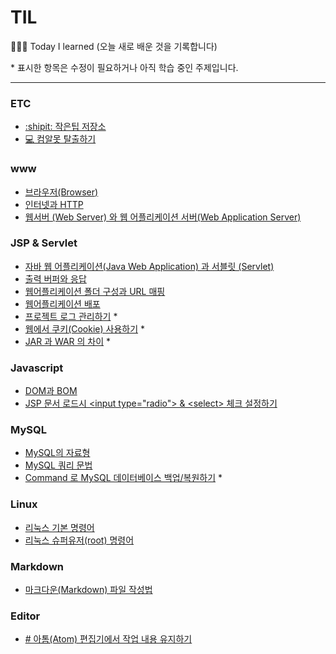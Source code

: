 # TIL
:dizzy::dizzy::dizzy: Today I learned (오늘 새로 배운 것을 기록합니다)

\* 표시한 항목은 수정이 필요하거나 아직 학습 중인 주제입니다.
***
### ETC
 - [:shipit: 작은팁 저장소](https://github.com/estellechoi/TIL/blob/master/ETC/smallTips.md)
 - [&#128187; 컴알못 탈출하기](https://github.com/estellechoi/TIL/blob/master/ETC/ImNotComputerDummy.md)

### www
 - [브라우저(Browser)](https://github.com/estellechoi/TIL/blob/master/www/browser.md)
 - [인터넷과 HTTP](https://github.com/estellechoi/TIL/blob/master/www/http.md)
 - [웹서버 (Web Server) 와 웹 어플리케이션 서버(Web Application Server)](https://github.com/estellechoi/TIL/blob/master/www/was.md)

### JSP & Servlet
 - [자바 웹 어플리케이션(Java Web Application) 과 서블릿 (Servlet)](https://github.com/estellechoi/TIL/blob/master/JSPnServlet/servlet.md)
 - [출력 버퍼와 응답](https://github.com/estellechoi/TIL/blob/master/JSPnServlet/buffer.md)
 - [웹어플리케이션 폴더 구성과 URL 매핑](https://github.com/estellechoi/TIL/blob/master/JSPnServlet/webapps.md)
 - [웹어플리케이션 배포](https://github.com/estellechoi/TIL/blob/master/JSPnServlet/war.md)
 - [프로젝트 로그 관리하기](https://github.com/estellechoi/TIL/blob/master/JSPnServlet/log.md) *
 - [웹에서 쿠키(Cookie) 사용하기](https://github.com/estellechoi/TIL/blob/master/JSPnServlet/cookie.md) *
 - [JAR 과 WAR 의 차이](https://github.com/estellechoi/TIL/blob/master/JSPnServlet/jar_war.md) *

### Javascript
 - [DOM과 BOM](https://github.com/estellechoi/TIL/blob/master/javascript/dom.md)
 - [JSP 문서 로드시 \<input type\=\"radio\"\> \& \<select\> 체크 설정하기](https://github.com/estellechoi/TIL/blob/master/javascript/check.md)

### MySQL
 - [MySQL의 자료형](https://github.com/estellechoi/TIL/blob/master/mySQL/dataType.md)
 - [MySQL 쿼리 문법](https://github.com/estellechoi/TIL/blob/master/mySQL/query.md)
 - [Command 로 MySQL 데이터베이스 백업/복원하기](https://github.com/estellechoi/TIL/blob/master/mySQL/cmd.md) *

### Linux
 - [리눅스 기본 명령어](https://github.com/estellechoi/TIL/blob/master/Linux/terminal.md)
 - [리눅스 슈퍼유저(root) 명령어](https://github.com/estellechoi/TIL/blob/master/Linux/root.md)

### Markdown
 - [마크다운(Markdown) 파일 작성법](https://github.com/estellechoi/TIL/blob/master/markdown/grammar.md)


### Editor
 - [# 아톰(Atom) 편집기에서 작업 내용 유지하기](https://github.com/estellechoi/TIL/blob/master/editor/atomprojectmanager.md)
